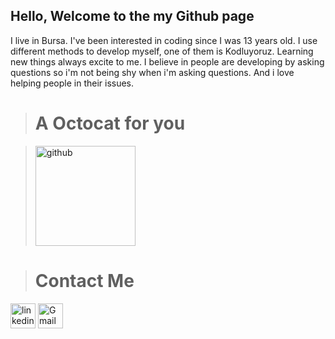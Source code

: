 ## Hello, Welcome to the my Github page
I live in Bursa. I've been interested in coding since I was 13 years old. I use different methods to develop myself, one of them is Kodluyoruz. Learning new things always excite to me. I believe in people are developing by asking questions so i'm not being shy when i'm asking questions. And i love helping people in their issues.

> # A Octocat for you  
  
> [<img src='https://octodex.github.com/images/boxertocat_octodex.jpg' alt='github' height='160'>](Octo)

> # Contact Me
[<img src='https://upload.wikimedia.org/wikipedia/commons/thumb/c/ca/LinkedIn_logo_initials.png/640px-LinkedIn_logo_initials.png' alt='linkedin' height='40' width='40'>](https://www.linkedin.com/in/mehmet-y%C4%B1lmaz-72a95011a/)
[<img src='https://upload.wikimedia.org/wikipedia/commons/thumb/7/7e/Gmail_icon_%282020%29.svg/512px-Gmail_icon_%282020%29.svg.png' alt='Gmail' height='40' width='40'>](mailto:meeyzt@gmail.com)
